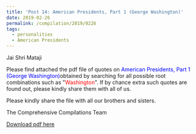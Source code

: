 ```yaml
---
title: 'Post 14: American Presidents, Part 1 (George Washington)'
date: 2019-02-26
permalink: /compilation/2019/0226
tags:
  - personalities
  - American Presidents
---
```

Jai Shri Mataji

Please find attached the pdf file of quotes on <font color="blue">American Presidents, Part 1 (George Washington)</font>obtained by searching for all possible root combinations such as "<font color="red">Washington</font>". If by chance extra such quotes are found out, please kindly share them with all of us.<br>

Please kindly share the file with all our brothers and sisters.  

The Comprehensive Compilations Team

[Download pdf here](http://seven-teams.github.io/files/American_Presidents_Part_1_George_Washington.pdf)